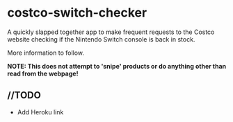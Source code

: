 # costco-switch-checker
A quickly slapped together app to make frequent requests to the Costco website checking if the Nintendo Switch console is back in stock.

More information to follow.

**NOTE: This does not attempt to 'snipe' products or do anything other than read from the webpage!**

## //TODO

* Add Heroku link